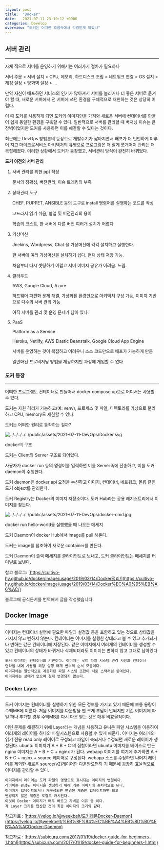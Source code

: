 ```yaml
---
layout: post
title:  "Docker"
date:   2021-07-11 23:10:12 +0900
categories: Develop
overview: "도커는 어떠한 흐름속에서 각광받게 되었나"
---
```


## 서버 관리

---

자체 적으로 서버를 운영하기 위해서는 여러가지 절차가 필요하다

서버 주문 > 서버 설치 > CPU, 메모리, 하드디스크 조립 > 네트워크 연결 > OS 설치 > 계정 설정 > 방화벽 설정 > ...

만약 자신이 배포하던 서비스의 인기가 많아져서 서버를 늘리거나 더 좋은 서버로 옮겨야 할 때, 새로운 서버에서 전 서버에 쓰던 환경을 구체적으로 재현하는 것은 상당히 어렵다.

이 때 도커를 사용하게 되면 도커의 이미지만을 가져와 새로운 서버에 컨테이너를 만들어 쉽게 동일한 환경을 구축할 수 있다. 일반적으로 서버를 관리할 때 버저닝 이슈는 큰 장벽이었지만 도커를 사용하면 이를 해결할 수 있다는 것이다.

최근에는 DevOps 방법론의 등장으로 개발주기가 짧아지면서 배포가 더 빈번하게 이루어 지고 마이크로서비스 아키텍처의 유행으로 프로그램은 더 잘게 쪼개어져 관리는 더 복잡해졌다. 이러한 상황에서 도커가 등장했고, 서버관리 방식이 완전히 바뀌었다. 

**도커 이전의 서버 관리**

1. 서버 관리를 위한 ppt 작성

    문서의 정확성, 버전관리, 이슈 트래킹의 부족

2. 상태관리 도구

    CHEF, PUPPET, ANSIBLE 등의 도구로 install 명령어를 실행하는 코드를 작성

    코드라서 읽기 쉬움, 협업 및 버전관리의 용이

    학습의 코스트, 한 서버에 다른 버전 여러개 설치가 어렵다

3. 가상머신

    Jnekins, Wordpress, Chat 을 가상머신에 각각 설치하고 실행한다.

    한 서버에 여러 가상머신을 설치하기 쉽다. 현재 상태 저장 가능.

    처음부터 다시 셋팅하기 어렵고 서버 이미지 공유가 어려움. 느림.

4. 클라우드

    AWS, Google Cloud, Azure

    하드웨어 파편화 문제 해결, 가상화된 환경만으로 아키텍처 구성 가능, 이미지 기반으로 다수의 서버 관리 가능

    아직 서버를 관리 및 운영 문제가 남아 있다.

5. PaaS

    Platform as a Service

    Heroku, Netlify, AWS Elastic Beanstalk, Google Cloud App Engine

    서버를 운영하는 것이 복잡하고 어려우니 소스 코드만으로 배포가 가능하게 만듬

    일반화된 프로비저닝 방법을 제공하지만 과정에 개입할 수 없다

### 도커 등장

---

어떠한 프로그램도 컨테이너로 만들어서 docker compose up으로 어디서든 사용할 수 있다.

도커는 자원 격리가 가능하고(예: venv), 프로세스 및 파일, 디렉토리를 가상으로 분리하고 CPU, memory도 제한할 수 있다.

도커는 어떠한 원리로 동작하는 걸까?

![../../../../../public/assets/2021-07-11-DevOps/Docker.svg](../../../../../public/assets/2021-07-11-DevOps/Docker.svg)


docker의 구조

도커는 Client와 Server 구조로 되어있다.

사용자가  docker run 등의 명령어를 입력하면 이를 Server족에 전송하고, 이를 도커 daemon이 수행한다.

도커 daemon은 docker api 요청을 수신하고 이미지, 컨테이너, 네트워크, 볼륨 같은 도커 object를 관리한다.

도커 Registry는 Docker의 이미지 저장소이다. 도커 Hub라는 공용 레지스트리에서 이미지를 찾는다.

![../../../../../public/assets/2021-07-11-DevOps/docker-cmd.jpg](../../../../../public/assets/2021-07-11-DevOps/docker-cmd.jpg)

docker run hello-world을 실행했을 때 나오는 메세지

도커 Daemon이 docker Hub에서 image를 pull 해온다.

도커는 image를 참조하여 새로운 container를 만든다.

도커 Daemon이 출력 메세지를 클라이언트로 보내고, 도커 클라이언트는 메세지를 터미널로 보낸다.

참고 블로그: [https://cultivo-hy.github.io/docker/image/usage/2019/03/14/Docker정리/](https://cultivo-hy.github.io/docker/image/usage/2019/03/14/Docker%EC%A0%95%EB%A6%AC/)

블로그에 공식문서를 번역해서 글을 작성했습니다.

## Docker Image

---

이미지는 컨테이너 실행에 필요한 파일과 설정값 등을 포함하고 있는 것으로 상태값을 가지지 않고 변하지 않는다. 컨테이너는 이미지를 실행한 상태라고 볼 수 있고 추가되거나 변하는 값은 컨테이너에 저장된다. 같은 이미지에서 여러개의 컨테이너를 생성할 수 있고 컨테이너의 상태가 바뀌거나 삭제되더라도 이미지는 변하지 않고 그대로 남아있다

```
도커 이미지는 컨테이너의 기반이다. 이미지는 루트 파일 시스템 변경 사항과 컨테이너
런타임 내에 사용할 해당 실행 매개 변수의 순서 모음이다.
이미지에는 일반적으로 계층화된 파일 시스템 조합이 서로 스택처럼 샇여있다.
이미지에는 상태가 없으며 절대 변경되지 않는다.
```

### Docker Layer

---

도커 이미지는 컨테이너를 실행하기 위한 모든 정보를 가지고 있기 때문에 보통 용량이 수백MB에 이른다. 처음 이미지를 다운받을 땐 크게 부담이 안되지만 기존 이미지에 파일 하나 추가할 경우 수백MB를 다시 다운 받는 것은 매우 비효율적이다.

이런 문제를 해결하기 위해 Layer라는 개념을 사용하고 유니온 파일 시스템을 이용하여 여러개의 레이어를 하나의 파일시스템으로 사용할 수 있게 해준다. 이미지는 여러개의 읽기 전용 read only 레이어로 구성되고 파일이 축되거나 수정되면 새로운 레이어가 생성된다. ubuntu 이미지가 A + B + C 의 집합이라면 ubuntu 이미지를 베이스로 만든 nginx 이미지는 A + B + C + nginx 가 된다. webapp 이미지를 여기에 추가하면 A + B + C + nginx + source 레이어로 구성된다. webapp 소스를 수정하면 나머지 레이어를 제외한 새로운 source(v2)레이어만 다운받으면되 기 때문에 굉장히 효율적으로 이미지를 관리할 수 있다.

```
이미지에서 레이어는 도커 파일의 명령으로 표시되는 이미지의 변형이다.
레이어는 완성된 이미지을 생성하기 위해 기본 이미지에 순차적으로 된다. 
이미지가 업데이트되거나 재구성되면 변경된 계층만 업데이트하면 되고 
변경되지 않은 계층은 로컬로 캐시된다. 
이것이 Docker 이미지가 매우 빠르고 가벼운 이유 중 이다. 
각 Layer 크기를 합산한 것이 최종 이미지의 크기와 같다.
```

참고자료 : [https://velog.io/@weekbelt/도커데몬Docker-Daemon](https://velog.io/@weekbelt/%EB%8F%84%EC%BB%A4%EB%8D%B0%EB%AA%ACDocker-Daemon)

참고자료 : [https://subicura.com/2017/01/19/docker-guide-for-beginners-1.html](https://subicura.com/2017/01/19/docker-guide-for-beginners-1.html)